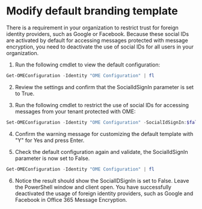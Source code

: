 # Modify default branding template

There is a requirement in your organization to restrict trust for foreign identity providers, such as Google or Facebook. Because these social IDs are activated by default for accessing messages protected with message encryption, you need to deactivate the use of social IDs for all users in your organization.


1. Run the following cmdlet to view the default configuration:

```` Powershell
Get-OMEConfiguration -Identity "OME Configuration" | fl
````

2. Review the settings and confirm that the SocialIdSignIn parameter is set to True.

3. Run the following cmdlet to restrict the use of social IDs for accessing messages from your tenant protected with OME:

```` Powershell
Set-OMEConfiguration -Identity "OME Configuration" -SocialIdSignIn:$false
````

4. Confirm the warning message for customizing the default template with "Y" for Yes and press Enter.

5. Check the default configuration again and validate, the SocialIdSignIn parameter is now set to False.

```` Powershell
Get-OMEConfiguration -Identity "OME Configuration" | fl
````

6. Notice the result should show the SocialIDSignIn is set to False. Leave the PowerShell window and client open.
You have successfully deactivated the usage of foreign identity providers, such as Google and Facebook in Office 365 Message Encryption.